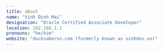 ```yaml
---
title: about
name: "Vinh Dinh Mai"
designation: "Oracle Certified Associate Developer"
location: 192.168.1.1
pronouns: "he/him"
website: "ducksabervn.com (formerly known as vinhdev.vn)"
---
```


